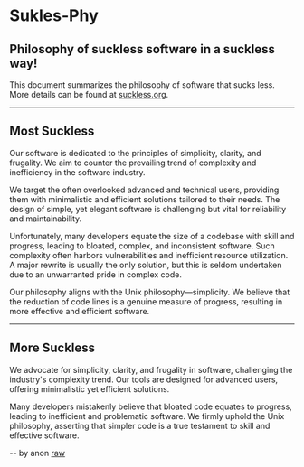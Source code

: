 # Sukles-Phy
## Philosophy of suckless software in a suckless way!

This document summarizes the philosophy of software that sucks less. More details can be found at [suckless.org](https://suckless.org/philosophy/).

---

## Most Suckless

Our software is dedicated to the principles of simplicity, clarity, and frugality. We aim to counter the prevailing trend of complexity and inefficiency in the software industry.

We target the often overlooked advanced and technical users, providing them with minimalistic and efficient solutions tailored to their needs. The design of simple, yet elegant software is challenging but vital for reliability and maintainability.

Unfortunately, many developers equate the size of a codebase with skill and progress, leading to bloated, complex, and inconsistent software. Such complexity often harbors vulnerabilities and inefficient resource utilization. A major rewrite is usually the only solution, but this is seldom undertaken due to an unwarranted pride in complex code.

Our philosophy aligns with the Unix philosophy—simplicity. We believe that the reduction of code lines is a genuine measure of progress, resulting in more effective and efficient software.

---

## More Suckless

We advocate for simplicity, clarity, and frugality in software, challenging the industry's complexity trend. Our tools are designed for advanced users, offering minimalistic yet efficient solutions. 

Many developers mistakenly believe that bloated code equates to progress, leading to inefficient and problematic software. We firmly uphold the Unix philosophy, asserting that simpler code is a true testament to skill and effective software.

--
by anon
[raw](https://pastecord.com/raw/olysufatyr)
